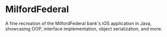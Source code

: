 # MilfordFederal
A fine recreation of the MilfordFederal bank's iOS application in Java, showcasing OOP, interface implementation, object serialization, and more.
